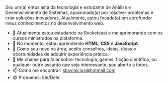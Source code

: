 
<p align="left">
  Sou um(a) entusiasta da tecnologia e estudante de Análise e Desenvolvimento de Sistemas, apaixonado(a) por resolver problemas e criar soluções inovadoras. Atualmente, estou focado(a) em aprofundar meus conhecimentos no desenvolvimento web.
</p>

- 🔭 Atualmente estou estudando na Rocketseat e me aprimorando com os cursos ministrados na plataforma.
- 🌱 No momento, estou aprendendo **HTML**, **CSS** e **JavaScript**.
- 🤔 Como sou novo na área, aceito conselhos, ideias, dicas e oportunidades de adquirir experiência prática.
- 💬 Me chame para falar sobre: tecnologia, games, ficção científica, ou qualquer outro assunto que seja interessante, sou aberto a todos.
- 📫 Como me encontrar: [sbsvinicius@hotmail.com](mailto:sbsvinicius@hotmail.com)
- 😄 Pronomes: Ele/Dele

